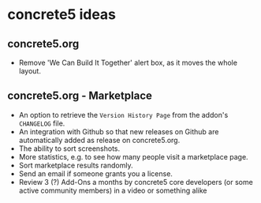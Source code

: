 # concrete5 ideas

## concrete5.org

- Remove 'We Can Build It Together' alert box, as it moves the whole layout.

## concrete5.org - Marketplace

- An option to retrieve the `Version History Page` from the addon's `CHANGELOG` file.
- An integration with Github so that new releases on Github are automatically added as release on concrete5.org.
- The ability to sort screenshots.
- More statistics, e.g. to see how many people visit a marketplace page.
- Sort marketplace results randomly.
- Send an email if someone grants you a license.
- Review 3 (?) Add-Ons a months by concrete5 core developers (or some active community members) in a video or something alike
